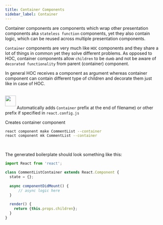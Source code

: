 ```yaml
---
title: Container Components
sidebar_label: Container
---
```


Container components are components which wrap other presentation components aka `stateless function`
components, yet they also contain logic, which can be reused across multiple presentation components.

`Container` components are very much like `HOC` components and they share a lot of things in
common yet they solve different problems. As opposed to HOC, container components
allow `children` to be `dumb` and not be aware of `decorated functionality` from parent (container)
component.

In general HOC receives a component as argument whereas container component
can contain different type of children and decorate them just like in case of HOC.

<br/>

<img align="left" src="https://cdn.jsdelivr.net/gh/steevehook/react-devcli@5ef47b56/icons/markers/draft.svg" height="35px">
<br/>

Automatically adds `Container` prefix at the end of filename)
or other prefix if specified in `react.config.js`

Creates container component

```bash
react component make CommentList --container
react component mk CommentList --container
```

<br/>

The generated boilerplate should look something like this:

```jsx
import React from 'react';

class CommentListContainer extends React.Component {
  state = {};
  
  async componentDidMount() {
      // async logic here
  }
  
  render() {
    return {this.props.children};
  }
}
```

